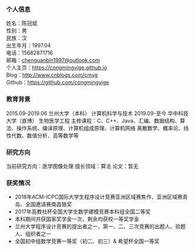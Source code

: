 ### 个人信息
姓名：陈冠斌  
性别：男  
民族：汉  
出生年月：1997.04  
电话：15682871716  
邮箱：chenguanbin1997@outlook.com  
个人主页：https://congmingyige.github.io  
Blog：http://www.cnblogs.com/cmyg  
Github：https://github.com/congmingyige  

### 教育背景
2015.09-2019.06			兰州大学（本科）					计算机科学与技术
2019.09-至今			华中科技大学（直博）				生物医学工程
主修课程：C、C++、Java、汇编、数据结构、算法、操作系统、编译原理、计算机组成原理、计算机网络
离散数学、概率论、线性代数、数值分析、高等数学等

### 研究方向
当前研究方向：医学图像处理
擅长领域：算法
论文：暂无

### 获奖情况
- 2018年ACM-ICPC国际大学生程序设计竞赛亚洲区域赛焦作、亚洲区域赛青岛、全国邀请赛南昌银奖
- 2017年高教社杯全国大学生数学建模竞赛本科组全国二等奖
- 本科期间共获国家奖学金一次，剩余均获校一等奖学金
- 兰州大学程序设计竞赛的提出者之一，第一、二、三次竞赛的出题人、验题人、组织者之一
- 全国初中组数学竞赛一等奖（初二、初三）& 希望杯全国一等奖
